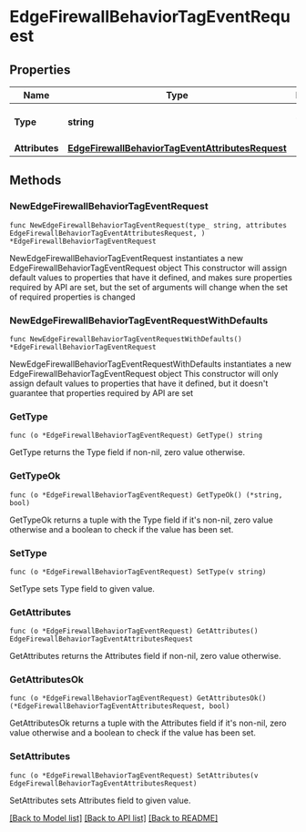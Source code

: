 # EdgeFirewallBehaviorTagEventRequest

## Properties

Name | Type | Description | Notes
------------ | ------------- | ------------- | -------------
**Type** | **string** | * &#x60;tag_event&#x60; - tag_event | 
**Attributes** | [**EdgeFirewallBehaviorTagEventAttributesRequest**](EdgeFirewallBehaviorTagEventAttributesRequest.md) |  | 

## Methods

### NewEdgeFirewallBehaviorTagEventRequest

`func NewEdgeFirewallBehaviorTagEventRequest(type_ string, attributes EdgeFirewallBehaviorTagEventAttributesRequest, ) *EdgeFirewallBehaviorTagEventRequest`

NewEdgeFirewallBehaviorTagEventRequest instantiates a new EdgeFirewallBehaviorTagEventRequest object
This constructor will assign default values to properties that have it defined,
and makes sure properties required by API are set, but the set of arguments
will change when the set of required properties is changed

### NewEdgeFirewallBehaviorTagEventRequestWithDefaults

`func NewEdgeFirewallBehaviorTagEventRequestWithDefaults() *EdgeFirewallBehaviorTagEventRequest`

NewEdgeFirewallBehaviorTagEventRequestWithDefaults instantiates a new EdgeFirewallBehaviorTagEventRequest object
This constructor will only assign default values to properties that have it defined,
but it doesn't guarantee that properties required by API are set

### GetType

`func (o *EdgeFirewallBehaviorTagEventRequest) GetType() string`

GetType returns the Type field if non-nil, zero value otherwise.

### GetTypeOk

`func (o *EdgeFirewallBehaviorTagEventRequest) GetTypeOk() (*string, bool)`

GetTypeOk returns a tuple with the Type field if it's non-nil, zero value otherwise
and a boolean to check if the value has been set.

### SetType

`func (o *EdgeFirewallBehaviorTagEventRequest) SetType(v string)`

SetType sets Type field to given value.


### GetAttributes

`func (o *EdgeFirewallBehaviorTagEventRequest) GetAttributes() EdgeFirewallBehaviorTagEventAttributesRequest`

GetAttributes returns the Attributes field if non-nil, zero value otherwise.

### GetAttributesOk

`func (o *EdgeFirewallBehaviorTagEventRequest) GetAttributesOk() (*EdgeFirewallBehaviorTagEventAttributesRequest, bool)`

GetAttributesOk returns a tuple with the Attributes field if it's non-nil, zero value otherwise
and a boolean to check if the value has been set.

### SetAttributes

`func (o *EdgeFirewallBehaviorTagEventRequest) SetAttributes(v EdgeFirewallBehaviorTagEventAttributesRequest)`

SetAttributes sets Attributes field to given value.



[[Back to Model list]](../README.md#documentation-for-models) [[Back to API list]](../README.md#documentation-for-api-endpoints) [[Back to README]](../README.md)


